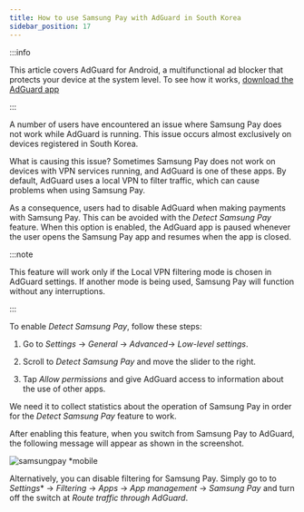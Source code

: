 ```yaml
---
title: How to use Samsung Pay with AdGuard in South Korea
sidebar_position: 17
---
```


:::info

This article covers AdGuard for Android, a multifunctional ad blocker that protects your device at the system level. To see how it works, [download the AdGuard app](https://agrd.io/download-kb-adblock)

:::

A number of users have encountered an issue where Samsung Pay does not work while AdGuard is running. This issue occurs almost exclusively on devices registered in South Korea.

What is causing this issue? Sometimes Samsung Pay does not work on devices with VPN services running, and AdGuard is one of these apps. By default, AdGuard uses a local VPN to filter traffic, which can cause problems when using Samsung Pay.

As a consequence, users had to disable AdGuard when making payments with Samsung Pay. This can be avoided with the *Detect Samsung Pay* feature. When this option is enabled, the AdGuard app is paused whenever the user opens the Samsung Pay app and resumes when the app is closed. 

:::note

This feature will work only if the Local VPN filtering mode is chosen in AdGuard settings. If another mode is being used, Samsung Pay will function without any interruptions.

:::

To enable *Detect Samsung Pay*, follow these steps:

1. Go to *Settings* → *General* → *Advanced*→ *Low-level settings*.

1. Scroll to *Detect Samsung Pay* and move the slider to the right.

1. Tap *Allow permissions* and give AdGuard access to information about the use of other apps.

We need it to collect statistics about the operation of Samsung Pay in order for the *Detect Samsung Pay* feature to work.

After enabling this feature, when you switch from Samsung Pay to AdGuard, the following message will appear as shown in the screenshot.

![samsungpay *mobile](https://cdn.adtidy.org/content/kb/ad_blocker/android/solving_problems/samsungpay-with-adguard-in-south-korea/samsung_pay.png)

Alternatively, you can disable filtering for Samsung Pay. Simply go to to *Settings** → *Filtering* → *Apps* → *App management* → *Samsung Pay* and turn off the switch at *Route traffic through AdGuard*.


